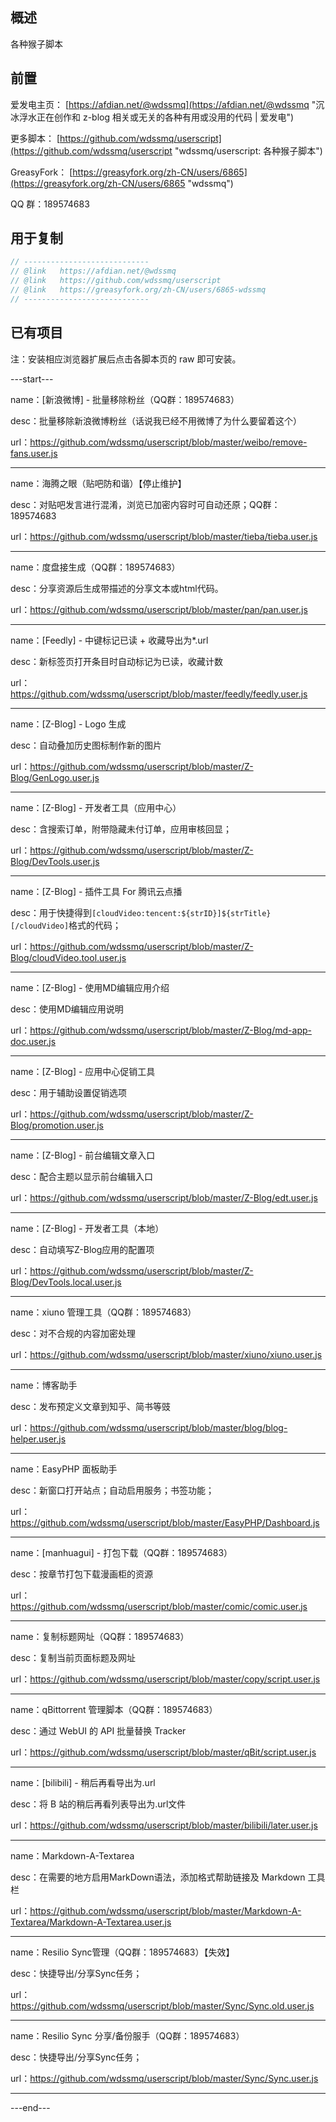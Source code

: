 ## 概述

各种猴子脚本

## 前置

爱发电主页： [https://afdian.net/@wdssmq](https://afdian.net/@wdssmq "沉冰浮水正在创作和 z-blog 相关或无关的各种有用或没用的代码 | 爱发电")

更多脚本： [https://github.com/wdssmq/userscript](https://github.com/wdssmq/userscript "wdssmq/userscript: 各种猴子脚本")

GreasyFork： [https://greasyfork.org/zh-CN/users/6865](https://greasyfork.org/zh-CN/users/6865 "wdssmq")

QQ 群：189574683

## 用于复制

```js
// ----------------------------
// @link   https://afdian.net/@wdssmq
// @link   https://github.com/wdssmq/userscript
// @link   https://greasyfork.org/zh-CN/users/6865-wdssmq
// ----------------------------
```

## 已有项目

注：安装相应浏览器扩展后点击各脚本页的 raw 即可安装。

---start---

name：\[新浪微博\] - 批量移除粉丝（QQ群：189574683）

desc：批量移除新浪微博粉丝（话说我已经不用微博了为什么要留着这个）

url：https://github.com/wdssmq/userscript/blob/master/weibo/remove-fans.user.js

--------

name：海腾之眼（贴吧防和谐）【停止维护】

desc：对贴吧发言进行混淆，浏览已加密内容时可自动还原；QQ群：189574683

url：https://github.com/wdssmq/userscript/blob/master/tieba/tieba.user.js

--------

name：度盘接生成（QQ群：189574683）

desc：分享资源后生成带描述的分享文本或html代码。

url：https://github.com/wdssmq/userscript/blob/master/pan/pan.user.js

--------

name：\[Feedly\] - 中键标记已读 + 收藏导出为*.url

desc：新标签页打开条目时自动标记为已读，收藏计数

url：https://github.com/wdssmq/userscript/blob/master/feedly/feedly.user.js

--------

name：\[Z-Blog\] - Logo 生成

desc：自动叠加历史图标制作新的图片

url：https://github.com/wdssmq/userscript/blob/master/Z-Blog/GenLogo.user.js

--------

name：\[Z-Blog\] - 开发者工具（应用中心）

desc：含搜索订单，附带隐藏未付订单，应用审核回显；

url：https://github.com/wdssmq/userscript/blob/master/Z-Blog/DevTools.user.js

--------

name：\[Z-Blog\] - 插件工具 For 腾讯云点播

desc：用于快捷得到`[cloudVideo:tencent:${strID}]${strTitle}[/cloudVideo]`格式的代码；

url：https://github.com/wdssmq/userscript/blob/master/Z-Blog/cloudVideo.tool.user.js

--------

name：\[Z-Blog\] - 使用MD编辑应用介绍

desc：使用MD编辑应用说明

url：https://github.com/wdssmq/userscript/blob/master/Z-Blog/md-app-doc.user.js

--------

name：\[Z-Blog\] - 应用中心促销工具

desc：用于辅助设置促销选项

url：https://github.com/wdssmq/userscript/blob/master/Z-Blog/promotion.user.js

--------

name：\[Z-Blog\] - 前台编辑文章入口

desc：配合主题以显示前台编辑入口

url：https://github.com/wdssmq/userscript/blob/master/Z-Blog/edt.user.js

--------

name：\[Z-Blog\] - 开发者工具（本地）

desc：自动填写Z-Blog应用的配置项

url：https://github.com/wdssmq/userscript/blob/master/Z-Blog/DevTools.local.user.js

--------

name：xiuno 管理工具（QQ群：189574683）

desc：对不合规的内容加密处理

url：https://github.com/wdssmq/userscript/blob/master/xiuno/xiuno.user.js

--------

name：博客助手

desc：发布预定义文章到知乎、简书等豉

url：https://github.com/wdssmq/userscript/blob/master/blog/blog-helper.user.js

--------

name：EasyPHP 面板助手

desc：新窗口打开站点；自动启用服务；书签功能；

url：https://github.com/wdssmq/userscript/blob/master/EasyPHP/Dashboard.js

--------

name：\[manhuagui\] - 打包下载（QQ群：189574683）

desc：按章节打包下载漫画柜的资源

url：https://github.com/wdssmq/userscript/blob/master/comic/comic.user.js

--------

name：复制标题网址（QQ群：189574683）

desc：复制当前页面标题及网址

url：https://github.com/wdssmq/userscript/blob/master/copy/script.user.js

--------

name：qBittorrent 管理脚本（QQ群：189574683）

desc：通过 WebUI 的 API 批量替换 Tracker

url：https://github.com/wdssmq/userscript/blob/master/qBit/script.user.js

--------

name：\[bilibili\] - 稍后再看导出为.url

desc：将 B 站的稍后再看列表导出为.url文件

url：https://github.com/wdssmq/userscript/blob/master/bilibili/later.user.js

--------

name：Markdown-A-Textarea

desc：在需要的地方启用MarkDown语法，添加格式帮助链接及 Markdown 工具栏

url：https://github.com/wdssmq/userscript/blob/master/Markdown-A-Textarea/Markdown-A-Textarea.user.js

--------

name：Resilio Sync管理（QQ群：189574683）【失效】

desc：快捷导出/分享Sync任务；

url：https://github.com/wdssmq/userscript/blob/master/Sync/Sync.old.user.js

--------

name：Resilio Sync 分享/备份服手（QQ群：189574683）

desc：快捷导出/分享Sync任务；

url：https://github.com/wdssmq/userscript/blob/master/Sync/Sync.user.js

--------

---end---
